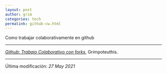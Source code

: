 ```yaml
---
layout: post
author: grim
categories: tech
permalink: github-cw.html
---
```


Como trabajar colaborativamente en github

---

*[Github: Trabajo Colaborativo con forks](https://youtu.be/uuqD03_BgS0)*, Grimpoteuthis.

---

Última modificación: *27 May 2021*
